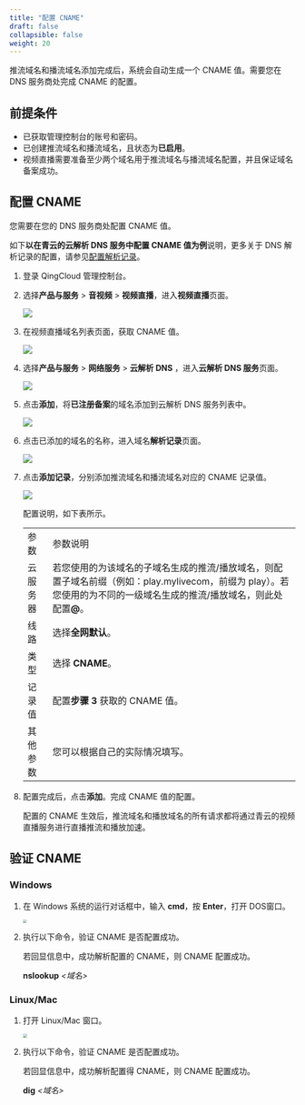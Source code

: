 ```yaml
---
title: "配置 CNAME"
draft: false
collapsible: false
weight: 20
---
```


推流域名和播流域名添加完成后，系统会自动生成一个 CNAME 值。需要您在 DNS 服务商处完成 CNAME 的配置。

## 前提条件

- 已获取管理控制台的账号和密码。
- 已创建推流域名和播流域名，且状态为**已启用**。
- 视频直播需要准备至少两个域名用于推流域名与播流域名配置，并且保证域名备案成功。

## 配置 CNAME

您需要在您的 DNS 服务商处配置 CNAME 值。

如下**以在青云的云解析 DNS 服务中配置 CNAME 值为例**说明，更多关于 DNS 解析记录的配置，请参见[配置解析记录](https://docsv3.qingcloud.com/network/dns/quickstart/creatrecordset/)。

1. 登录 QingCloud 管理控制台。

2. 选择**产品与服务** > **音视频** > **视频直播**，进入**视频直播**页面。

   ![](../../_images/qs_app_list.png)

3. 在视频直播域名列表页面，获取 CNAME 值。

   ![](../../_images/um_achieve_cname.png)

4. 选择**产品与服务** > **网络服务** > **云解析 DNS** ，进入**云解析 DNS 服务**页面。

   ![](../../_images/um_dns_list.png)

5. 点击**添加**，将**已注册备案**的域名添加到云解析 DNS 服务列表中。

   ![](../../_images/um_add_domain.png)

6. 点击已添加的域名的名称，进入域名**解析记录**页面。

   ![](../../_images/um_add_parsing.png)

7. 点击**添加记录**，分别添加推流域名和播流域名对应的 CNAME 记录值。

   ![](../../_images/um_add_domainlist.png)

   配置说明，如下表所示。

   <table class="table table-bordered table-striped table-condensed">
     <tr>
       <td>参数</td>
       <td>参数说明</td>
     </tr>
     <tr>
       <td>云服务器</td>
       <td>若您使用的为该域名的子域名生成的推流/播放域名，则配置子域名前缀（例如：play.mylivecom，前缀为 play）。若您使用的为不同的一级域名生成的推流/播放域名，则此处配置<b>@</b>。</td>
     </tr>
     <tr>
       <td>线路</td>
       <td>选择<b>全网默认</b>。</td>
     <tr>
       <td>类型</td>
       <td>选择 <b>CNAME</b>。</td>
     </tr>
        <tr>
       <td>记录值</td>
          <td>配置<b>步骤 3</b> 获取的 CNAME 值。</td>
     </tr>
          <tr>
       <td>其他参数</td>
       <td>您可以根据自己的实际情况填写。</td>
     </tr>
   </table>
   
8. 配置完成后，点击**添加**。完成 CNAME 值的配置。

   配置的 CNAME 生效后，推流域名和播放域名的所有请求都将通过青云的视频直播服务进行直播推流和播放加速。

## 验证 CNAME

### Windows

1. 在 Windows 系统的运行对话框中，输入 **cmd**，按 **Enter**，打开 DOS窗口。

   <img src="../../_images/um_cname_cmd_win.png" style="zoom:40%;" />

2. 执行以下命令，验证 CNAME 是否配置成功。

   若回显信息中，成功解析配置的 CNAME，则 CNAME 配置成功。

   **nslookup** *<域名>*

### Linux/Mac

1. 打开 Linux/Mac 窗口。

   <img src="../../_images/um_cname_cmd_linux.png" style="zoom:43%;" />

2. 执行以下命令，验证 CNAME 是否配置成功。

   若回显信息中，成功解析配置得 CNAME，则 CNAME 配置成功。

   **dig** *<域名>*



